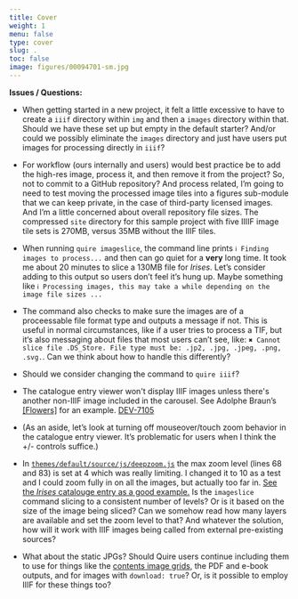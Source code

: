 ```yaml
---
title: Cover
weight: 1
menu: false
type: cover
slug: .
toc: false
image: figures/00094701-sm.jpg
---
```


**Issues / Questions:**

- When getting started in a new project, it felt a little excessive to have to create a `iiif` directory within `img` and then a `images` directory within that. Should we have these set up but empty in the default starter? And/or could we possibly eliminate the `images` directory and just have users put images for processing directly in `iiif`?

- For workflow (ours internally and users) would best practice be to add the high-res image, process it, and then remove it from the project? So, not to commit to a GitHub repository? And process related, I’m going to need to test moving the processed image tiles into a figures sub-module that we can keep private, in the case of third-party licensed images. And I’m a little concerned about overall repository file sizes. The compressed `site` directory for this sample project with five IIIIF image tile sets is 270MB, versus 35MB without the IIIF tiles.

- When running `quire imageslice`, the command line prints `ℹ Finding images to process...` and then can go quiet for a **very** long time. It took me about 20 minutes to slice a 130MB file for *Irises*. Let’s consider adding to this output so users don’t feel it’s hung up. Maybe something like `ℹ Processing images, this may take a while depending on the image file sizes ...`

- The command also checks to make sure the images are of a proceessable file format type and outputs a message if not. This is useful in normal circumstances, like if a user tries to process a TIF, but it‘s also messaging about files that most users can’t see, like: `✖ Cannot slice file .DS_Store. File type must be: .jp2, .jpg, .jpeg, .png, .svg.`. Can we think about how to handle this differently?

- Should we consider changing the command to `quire iiif`?

- The catalogue entry viewer won't display IIIF images unless there's another non-IIIF image included in the carousel. See Adolphe Braun’s [[Flowers]](/catalogue/3/) for an example. [DEV-7105](https://jira.getty.edu/browse/DEV-7105)

- (As an aside, let’s look at turning off mouseover/touch zoom behavior in the catalogue entry viewer. It’s problematic for users when I think the +/- controls suffice.)

- In [`themes/default/source/js/deepzoom.js`](https://github.com/thegetty/quire/blob/main/themes/default/source/js/deepzoom.js) the max zoom level (lines 68 and 83) is set at 4 which was really limiting. I changed it to 10 as a test and I could zoom fully in on all the images, but actually too far in. [See the *Irises* catalouge entry as a good example.](/catalogue/1/) Is the `imageslice` command slicing to a consistent number of levels? Or is it based on the size of the image being sliced? Can we somehow read how many layers are available and set the zoom level to that? And whatever the solution, how will it work with IIIF images being called from external pre-existing sources?

- What about the static JPGs? Should Quire users continue including them to use for things like the [contents image grids](/catalogue/), the PDF and e-book outputs, and for images with `download: true`? Or, is it possible to employ IIIF for these things too?